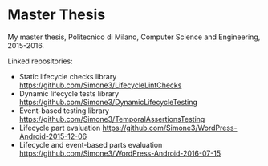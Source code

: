 # Master Thesis

My master thesis, Politecnico di Milano, Computer Science and Engineering, 2015-2016.

Linked repositories:
* Static lifecycle checks library https://github.com/Simone3/LifecycleLintChecks
* Dynamic lifecycle tests library https://github.com/Simone3/DynamicLifecycleTesting
* Event-based testing library https://github.com/Simone3/TemporalAssertionsTesting
* Lifecycle part evaluation https://github.com/Simone3/WordPress-Android-2015-12-06
* Lifecycle and event-based parts evaluation https://github.com/Simone3/WordPress-Android-2016-07-15
